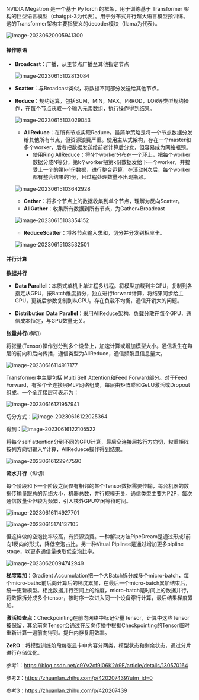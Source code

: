 

NVIDIA Megatron 是一个基于 PyTorch 的框架，用于训练基于 Transformer 架构的巨型语言模型（chatgpt-3为代表）。用于分布式并行超大语言模型预训练。这的Transformer架构主要指狭义的decoder模块（llama为代表）。



![image-20230620005941300](分布式训练.assets/image-20230620005941300.png)

#### 操作原语

- **Broadcast**：广播，从主节点广播至其他指定节点

  ![image-20230615102813084](分布式训练.assets/image-20230615102813084.png)

- **Scatter**：与Broadcast类似，将数据不同部分发送给其他节点。

- **Reduce**：规约运算，包括SUM，MIN，MAX，PRROD，LOR等类型规约操作，在每个节点获取一个输入元素数组，执行操作得到结果。

  ![image-20230615103029043](分布式训练.assets/image-20230615103029043.png)

  - **AllReduce**：在所有节点实现Reduce。最简单策略是将一个节点数据分发给其他所有节点，但资源浪费严重。使用主从式架构，存在一个master和多个worker，后者把数据发送给前者计算后分发，但容易成为网络瓶颈。
    - 使用Ring AllReduce：将N个worker分布在一个环上，把每个worker数据分成N等分，第k个worker把第k份数据发给下一个worker，并接受上一个的第k-1份数据，进行整合运算，在滚动N次后，每个worker都有整合结果的1份，且过程处理数量不出现瓶颈。

  ![image-20230615103642928](分布式训练.assets/image-20230615103642928.png)

  - **Gather**：将多个节点上的数据收集到单个节点，理解为反向Scatter。
  - **AllGather**：收集所有数据到所有节点，为Gather+Broadcast

  ![image-20230615103354152](分布式训练.assets/image-20230615103354152.png)

  - **ReduceScatter**：将各节点输入求和，切分并分发到相应卡。

  ![image-20230615103532501](分布式训练.assets/image-20230615103532501.png)

  

#### 并行计算

**数据并行**

- **Data Parallel**：本质式单机上单进程多线程。将模型加载到主GPU，复制到各指定从GPU，按Batch维度拆分，独立进行forward计算，将结果同步给主GPU，更新后参数复制到从GPU。存在负载不均衡，通信开销大的问题。



- **Distribution** **Data** **Parallel**：采用AllReduce架构，负载分散在每个GPU，通信成本恒定，与GPU数量无关。



**张量并行**(横切)

将张量(Tensor)操作划分到多个设备上，加速计算或增加模型大小。通信发生在每层的前向和后向传播，通信类型为AllReduce，通信频繁且信息量大。

![image-20230616114917177](分布式训练.assets/image-20230616114917177.png)

Transformer中主要包括 Multi Self Attention和Feed Forward部分。对于Feed Forward，有多个全连接层MLP网络组成，每层由矩阵乘和GeLU激活或Dropout组成。一个全连接层可表示为：

![image-20230616121957941](分布式训练.assets/image-20230616121957941.png)

切分方式：![image-20230616122025364](分布式训练.assets/image-20230616122025364.png)

得到：![image-20230616122105522](分布式训练.assets/image-20230616122105522.png)

将每个self attention分到不同的GPU计算，最后全连接层按行方向切，权重矩阵按列方向切输入Y计算，AllReduece操作得到结果。

![image-20230616122947590](分布式训练.assets/image-20230616122947590.png)





**流水并行**（纵切）

每个阶段和下一个阶段之间仅有相邻的某个Tensor数据需要传输，每台机器的数据传输量跟总的网络大小，机器总数，并行规模无关。通信类型主要为P2P，每次通信数量少但较为频繁，引入核外GPU空闲等待时间。

![image-20230616114927701](分布式训练.assets/image-20230616114927701.png)

![image-20230615174137105](分布式训练.assets/image-20230615174137105.png)

但这样做的空泡比率较高，有资源浪费。一种解决方法PipeDream是通过形成1前向1反向的形式，降低空泡占比。另一种Vitual Piplinee是通过增加更多pipline stage，以更多通信量换取低空泡比率。

![image-20230620094742949](分布式训练.assets/image-20230620094742949.png)



**梯度累加**：Gradient Accumulation把一个大Batch拆分成多个micro-batch，每个micro-bathc前后向计算后的梯度累加，在最后一个micro-batch累加结束后，统一更新模型。相比数据并行空间上的维度，micro-batch是时间上的数据并行，将数据拆分成多个tensor，按时序一次进入同一个设备穿行计算，最后结果梯度累加。



**激活检查点**：Checkpointing在前向网络中标记少量Tensor，计算中这些Tensor被保留，其余前向Tensor会通过在反向传播中根据Checkpointing的Tensor临时重新计算一遍前向得到。提升内存复用效率。



**ZeRO**：将模型训练阶段每张显卡中内容分两类，模型状态和剩余状态，通过分片进行存储优化。



参考1：https://blog.csdn.net/c9Yv2cf9I06K2A9E/article/details/130570164

参考2：https://zhuanlan.zhihu.com/p/420207439?utm_id=0

参考3：https://zhuanlan.zhihu.com/p/420207439

